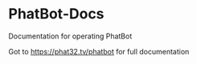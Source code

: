 # PhatBot-Docs
Documentation for operating PhatBot

Got to https://phat32.tv/phatbot for full documentation

